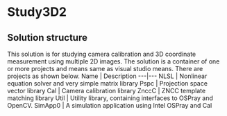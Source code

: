 # Study3D2
## Solution structure
This solution is for studying camera calibration and 3D coordinate measurement
using multiple 2D images. The solution is a container of one or more projects and
means same as visual studio means. There are projects as shown below.
Name | Description
---|---
NLSL | Nonlinear equation solver and very simple matrix library
Pspc | Projection space vector library
Cal | Camera calibration library
ZnccC | ZNCC template matching library
Util | Utility library, containing interfaces to OSPray and OpenCV.
SimApp0 | A simulation application using Intel OSPray and Cal
<br>